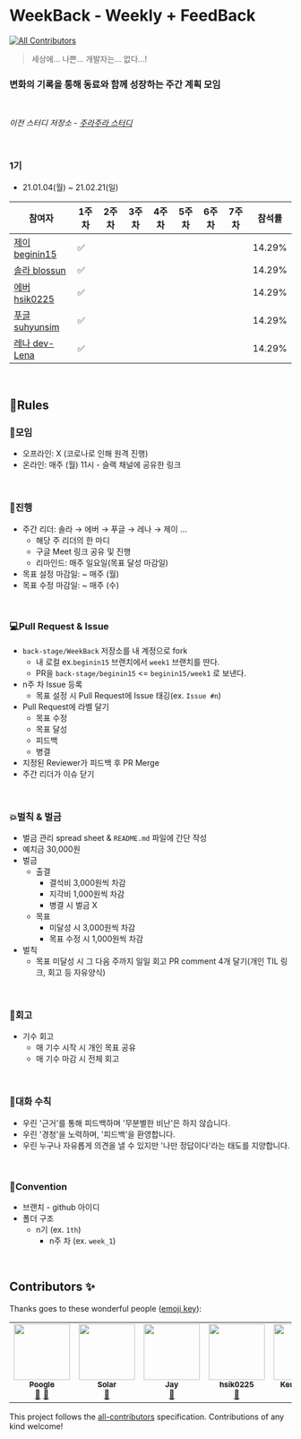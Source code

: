 # WeekBack - Weekly + FeedBack
<!-- ALL-CONTRIBUTORS-BADGE:START - Do not remove or modify this section -->
[![All Contributors](https://img.shields.io/badge/all_contributors-5-orange.svg?style=flat-square)](#contributors-)
<!-- ALL-CONTRIBUTORS-BADGE:END -->

> 세상에... 나쁜... 개발자는... 없다...!

### **변화의 기록을 통해 동료와 함께 성장하는 주간 계획 모임**

<br>

_이전 스터디 저장소 - [주라주라 스터디](https://github.com/guswns1659/JuraJura)_

<br>

### 1기

- 21.01.04(월) ~ 21.02.21(일)

| 참여자 | 1주 차 | 2주 차 | 3주 차 | 4주 차 | 5주 차 | 6주 차 | 7주 차 | 참석률 |
| --- | --- | --- | --- | --- | --- | --- | --- | --- |
| [제이 beginin15](https://github.com/beginin15) |:white_check_mark:||||||| 14.29% |
| [솔라 blossun](https://github.com/blossun) |:white_check_mark:||||||| 14.29% |
| [에버 hsik0225](https://github.com/hsik0225) |:white_check_mark:||||||| 14.29% |
| [푸글 suhyunsim](https://github.com/suhyunsim) |:white_check_mark:||||||| 14.29% |
| [레나 dev-Lena](https://github.com/dev-Lena) |:white_check_mark:||||||| 14.29% |

<br>

## 📃Rules

### 👋모임

- 오프라인: X (코로나로 인해 원격 진행)
- 온라인: 매주 (월) 11시 - 슬랙 채널에 공유한 링크

<br>

### 📝진행

- 주간 리더: 솔라 → 에버 → 푸글 → 레나 → 제이 ...
    - 해당 주 리더의 한 마디
    - 구글 Meet 링크 공유 및 진행 
    - 리마인드: 매주 일요일(목표 달성 마감일)
- 목표 설정 마감일: ~ 매주 (월)
- 목표 수정 마감일: ~ 매주 (수)

<br>

### 💻Pull Request & Issue

- `back-stage/WeekBack` 저장소를 내 계정으로 fork
    - 내 로컬 ex.`beginin15` 브랜치에서 `week1` 브랜치를 딴다.
    - PR을 `back-stage/beginin15` <= `beginin15/week1` 로 보낸다.
- n주 차 Issue 등록
    - 목표 설정 시 Pull Request에 Issue 태깅(ex. `Issue #n`)
- Pull Request에 라벨 달기
    - 목표 수정
    - 목표 달성
    - 피드백
    - 병결
- 지정된 Reviewer가 피드백 후 PR Merge
- 주간 리더가 이슈 닫기

<br>

### 💥벌칙 & 벌금

- 벌금 관리 spread sheet & `README.md` 파일에 간단 작성
- 예치금 30,000원
- 벌금
    - 출결
        - 결석비 3,000원씩 차감
        - 지각비 1,000원씩 차감
        - 병결 시 벌금 X
    - 목표
        - 미달성 시 3,000원씩 차감
        - 목표 수정 시 1,000원씩 차감
- 벌칙
    - 목표 미달성 시 그 다음 주까지 일일 회고 PR comment 4개 달기(개인 TIL 링크, 회고 등 자유양식)

<br>

### 👣회고

- 기수 회고
    - 매 기수 시작 시 개인 목표 공유
    - 매 기수 마감 시 전체 회고

<br>

### 🙆대화 수칙

- 우린 '근거'를 통해 피드백하며 '무분별한 비난'은 하지 않습니다.
- 우린 '경청'을 노력하며, '피드백'을 환영합니다.
- 우린 누구나 자유롭게 의견을 낼 수 있지만 '나만 정답이다'라는 태도를 지양합니다.

<br>

### 📑Convention

- 브랜치 - github 아이디
- 폴더 구조
    - n기 (ex. `1th`)
        - n주 차 (ex. `week_1`)

<br>

## Contributors ✨

Thanks goes to these wonderful people ([emoji key](https://allcontributors.org/docs/en/emoji-key)):

<!-- ALL-CONTRIBUTORS-LIST:START - Do not remove or modify this section -->
<!-- prettier-ignore-start -->
<!-- markdownlint-disable -->
<table>
  <tr>
    <td align="center"><a href="https://github.com/suhyunsim"><img src="https://avatars3.githubusercontent.com/u/58318786?v=4?s=100" width="100px;" alt=""/><br /><sub><b>Poogle</b></sub></a><br /><a href="https://github.com/back-stage/WeekBack/commits?author=suhyunsim" title="Documentation">📖</a> <a href="https://github.com/back-stage/WeekBack/pulls?q=is%3Apr+reviewed-by%3Asuhyunsim" title="Reviewed Pull Requests">👀</a></td>
    <td align="center"><a href="https://blossun.github.io"><img src="https://avatars0.githubusercontent.com/u/35985636?v=4?s=100" width="100px;" alt=""/><br /><sub><b>Solar</b></sub></a><br /><a href="https://github.com/back-stage/WeekBack/pulls?q=is%3Apr+reviewed-by%3Ablossun" title="Reviewed Pull Requests">👀</a></td>
    <td align="center"><a href="https://github.com/beginin15"><img src="https://avatars2.githubusercontent.com/u/33659848?v=4?s=100" width="100px;" alt=""/><br /><sub><b>Jay</b></sub></a><br /><a href="https://github.com/back-stage/WeekBack/pulls?q=is%3Apr+reviewed-by%3Abeginin15" title="Reviewed Pull Requests">👀</a></td>
    <td align="center"><a href="https://github.com/hsik0225"><img src="https://avatars2.githubusercontent.com/u/56301069?v=4?s=100" width="100px;" alt=""/><br /><sub><b>hsik0225</b></sub></a><br /><a href="https://github.com/back-stage/WeekBack/pulls?q=is%3Apr+reviewed-by%3Ahsik0225" title="Reviewed Pull Requests">👀</a></td>
    <td align="center"><a href="http://lena-chamna.netlify.app/"><img src="https://avatars1.githubusercontent.com/u/52783516?v=4?s=100" width="100px;" alt=""/><br /><sub><b>Keunna Lee</b></sub></a><br /><a href="https://github.com/back-stage/WeekBack/pulls?q=is%3Apr+reviewed-by%3Adev-Lena" title="Reviewed Pull Requests">👀</a></td>
  </tr>
</table>

<!-- markdownlint-restore -->
<!-- prettier-ignore-end -->

<!-- ALL-CONTRIBUTORS-LIST:END -->

This project follows the [all-contributors](https://github.com/all-contributors/all-contributors) specification. Contributions of any kind welcome!
